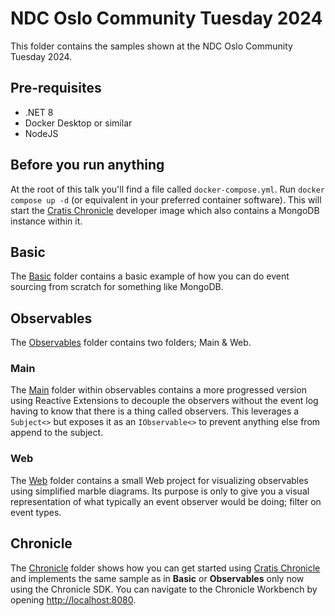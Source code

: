 # NDC Oslo Community Tuesday 2024

This folder contains the samples shown at the NDC Oslo Community Tuesday 2024.

## Pre-requisites

* .NET 8
* Docker Desktop or similar
* NodeJS

## Before you run anything

At the root of this talk you'll find a file called `docker-compose.yml`.
Run `docker compose up -d` (or equivalent in your preferred container software).
This will start the [Cratis Chronicle](https://cratis.io) developer image which also
contains a MongoDB instance within it.

## Basic

The [Basic](./Basic/) folder contains a basic example of how you can do event sourcing from scratch for something like MongoDB.

## Observables

The [Observables](./Observables/) folder contains two folders; Main & Web.

### Main

The [Main](./Observables/Main/) folder within observables contains a more progressed version using Reactive Extensions to decouple the observers
without the event log having to know that there is a thing called observers. This leverages a `Subject<>` but exposes it as an `IObservable<>`
to prevent anything else from append to the subject.

### Web

The [Web](./Observables/Web/) folder contains a small Web project for visualizing observables using simplified marble diagrams.
Its purpose is only to give you a visual representation of what typically an event observer would be doing; filter on event types.

## Chronicle

The [Chronicle](./Chronicle/) folder shows how you can get started using [Cratis Chronicle](https://cratis.io) and implements
the same sample as in **Basic** or **Observables** only now using the Chronicle SDK.
You can navigate to the Chronicle Workbench by opening [http://localhost:8080](http://localhost:8080).
